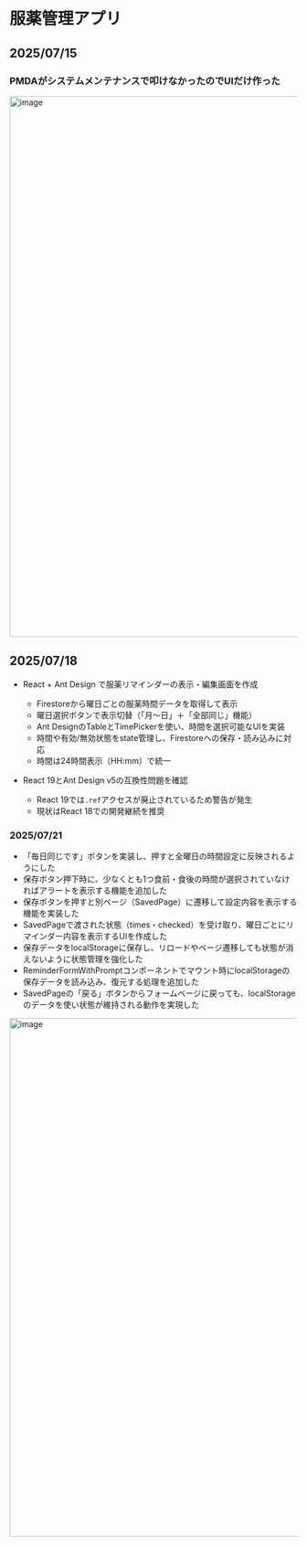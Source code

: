 # 服薬管理アプリ

## 2025/07/15

### PMDAがシステムメンテナンスで叩けなかったのでUIだけ作った
<img width="959" height="947" alt="image" src="https://github.com/user-attachments/assets/22ade292-560f-44cd-9b56-80d2441e1256" />

## 2025/07/18
- React + Ant Design で服薬リマインダーの表示・編集画面を作成
  - Firestoreから曜日ごとの服薬時間データを取得して表示
  - 曜日選択ボタンで表示切替（「月〜日」＋「全部同じ」機能）
  - Ant DesignのTableとTimePickerを使い、時間を選択可能なUIを実装
  - 時間や有効/無効状態をstate管理し、Firestoreへの保存・読み込みに対応
  - 時間は24時間表示（HH:mm）で統一

- React 19とAnt Design v5の互換性問題を確認
  - React 19では`.ref`アクセスが廃止されているため警告が発生
  - 現状はReact 18での開発継続を推奨

### 2025/07/21
- 「毎日同じです」ボタンを実装し、押すと全曜日の時間設定に反映されるようにした
- 保存ボタン押下時に、少なくとも1つ食前・食後の時間が選択されていなければアラートを表示する機能を追加した
- 保存ボタンを押すと別ページ（SavedPage）に遷移して設定内容を表示する機能を実装した
- SavedPageで渡された状態（times・checked）を受け取り、曜日ごとにリマインダー内容を表示するUIを作成した
- 保存データをlocalStorageに保存し、リロードやページ遷移しても状態が消えないように状態管理を強化した
- ReminderFormWithPromptコンポーネントでマウント時にlocalStorageの保存データを読み込み、復元する処理を追加した
- SavedPageの「戻る」ボタンからフォームページに戻っても、localStorageのデータを使い状態が維持される動作を実現した
<img width="955" height="908" alt="image" src="https://github.com/user-attachments/assets/1929eb60-0709-4824-80ae-f560af443c85" />
